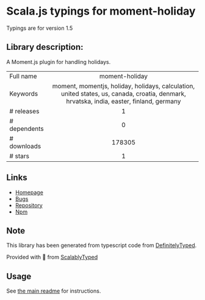 
# Scala.js typings for moment-holiday

Typings are for version 1.5

## Library description:
A Moment.js plugin for handling holidays.

|                    |                 |
| ------------------ | :-------------: |
| Full name          | moment-holiday |
| Keywords           | moment, momentjs, holiday, holidays, calculation, united states, us, canada, croatia, denmark, hrvatska, india, easter, finland, germany |
| # releases         | 1 |
| # dependents       | 0 |
| # downloads        | 178305 |
| # stars            | 1 |

## Links
- [Homepage](https://github.com/kodie/moment-holiday)
- [Bugs](https://github.com/kodie/moment-holiday/issues)
- [Repository](https://github.com/kodie/moment-holiday)
- [Npm](https://www.npmjs.com/package/moment-holiday)
    


## Note
This library has been generated from typescript code from [DefinitelyTyped](https://definitelytyped.org).

Provided with :purple_heart: from [ScalablyTyped](https://github.com/oyvindberg/ScalablyTyped)

## Usage
See [the main readme](../../readme.md) for instructions.



